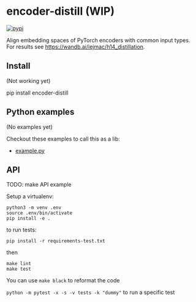 # encoder-distill (WIP)
[![pypi](https://img.shields.io/pypi/v/encoder-distill.svg)](https://pypi.python.org/pypi/encoder-distill)

Align embedding spaces of PyTorch encoders with common input types. For results see https://wandb.ai/iejmac/h14_distillation.

## Install
(Not working yet)


pip install encoder-distill

## Python examples
(No examples yet)


Checkout these examples to call this as a lib:
* [example.py](examples/example.py)

## API
TODO: make API example


Setup a virtualenv:

```
python3 -m venv .env
source .env/bin/activate
pip install -e .
```

to run tests:
```
pip install -r requirements-test.txt
```
then 
```
make lint
make test
```

You can use `make black` to reformat the code

`python -m pytest -x -s -v tests -k "dummy"` to run a specific test
